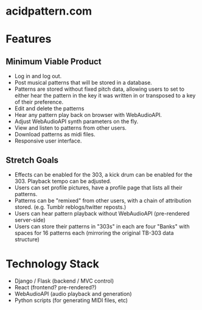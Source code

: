 #  acidpattern.com

# Features

## Minimum Viable Product
- Log in and log out.
- Post musical patterns that will be stored in a database.
- Patterns are stored without fixed pitch data, allowing users to set to either hear the pattern in the key it was written in or transposed to a key of their preference.
- Edit and delete the patterns
- Hear any pattern play back on browser with WebAudioAPI.
- Adjust WebAudioAPI synth parameters on the fly.
- View and listen to patterns from other users.
- Download patterns as midi files.
- Responsive user interface.

## Stretch Goals
- Effects can be enabled for the 303, a kick drum can be enabled for the 303. Playback tempo can be adjusted.
- Users can set profile pictures, have a profile page that lists all their patterns.
- Patterns can be "remixed" from other users, with a chain of attribution stored. (e.g. Tumblr reblogs/twitter reposts.)
- Users can hear pattern playback without WebAudioAPI (pre-rendered server-side)
- Users can store their patterns in "303s" in each are four "Banks" with spaces for 16 patterns each (mirroring the original TB-303 data structure)

# Technology Stack
- Django / Flask (backend / MVC control)
- React (frontend? pre-rendered?)
- WebAudioAPI (audio playback and generation)
- Python scripts (for generating MIDI files, etc)
